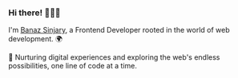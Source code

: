 ### Hi there! 🧘🏻‍♀️

I'm [Banaz Sinjary](https://github.com/banazsinjary), a Frontend Developer rooted in the world of web development. 🌍

🌱 Nurturing digital experiences and exploring the web's endless possibilities, one line of code at a time.


<!--
**banazsinjary/banazsinjary** is a ✨ _special_ ✨ repository because its `README.md` (this file) appears on your GitHub profile.

Here are some ideas to get you started:

- 🔭 I’m currently working on ...
- 🌱 I’m currently learning ...
- 👯 I’m looking to collaborate on ...
- 🤔 I’m looking for help with ...
- 💬 Ask me about ...
- 📫 How to reach me: ...
- 😄 Pronouns: ...
- ⚡ Fun fact: ...
-->
